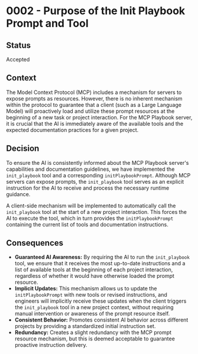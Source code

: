 # 0002 - Purpose of the Init Playbook Prompt and Tool

## Status

Accepted

## Context

The Model Context Protocol (MCP) includes a mechanism for servers to expose prompts as resources. However, there is no inherent mechanism within the protocol to guarantee that a client (such as a Large Language Model) will proactively load and utilize these prompt resources at the beginning of a new task or project interaction. For the MCP Playbook server, it is crucial that the AI is immediately aware of the available tools and the expected documentation practices for a given project.

## Decision

To ensure the AI is consistently informed about the MCP Playbook server's capabilities and documentation guidelines, we have implemented the `init_playbook` tool and a corresponding `initPlaybookPrompt`. Although MCP servers can expose prompts, the `init_playbook` tool serves as an explicit instruction for the AI to receive and process the necessary runtime guidance.

A client-side mechanism will be implemented to automatically call the `init_playbook` tool at the start of a new project interaction. This forces the AI to execute the tool, which in turn provides the `initPlaybookPrompt` containing the current list of tools and documentation instructions.

## Consequences

- **Guaranteed AI Awareness:** By requiring the AI to run the `init_playbook` tool, we ensure that it receives the most up-to-date instructions and a list of available tools at the beginning of each project interaction, regardless of whether it would have otherwise loaded the prompt resource.
- **Implicit Updates:** This mechanism allows us to update the `initPlaybookPrompt` with new tools or revised instructions, and engineers will implicitly receive these updates when the client triggers the `init_playbook` tool in a new project context, without requiring manual intervention or awareness of the prompt resource itself.
- **Consistent Behavior:** Promotes consistent AI behavior across different projects by providing a standardized initial instruction set.
- **Redundancy:** Creates a slight redundancy with the MCP prompt resource mechanism, but this is deemed acceptable to guarantee proactive instruction delivery.
